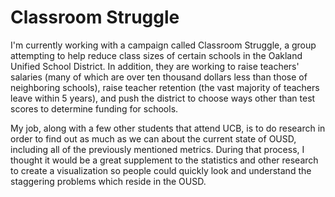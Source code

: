 Classroom Struggle
=========================

I'm currently working with a campaign called Classroom Struggle, a group attempting to help reduce 
class sizes of certain schools in the Oakland Unified School District. In addition, they are working
to raise teachers' salaries (many of which are over ten thousand dollars less than those of neighboring
schools), raise teacher retention (the vast majority of teachers leave within 5 years), and push the 
district to choose ways other than test scores to determine funding for schools.

My job, along with a few other students that attend UCB, is to do research in order to find out as much
as we can about the current state of OUSD, including all of the previously mentioned metrics. During
that process, I thought it would be a great supplement to the statistics and other research to create
a visualization so people could quickly look and understand the staggering problems which reside in the
OUSD. 
